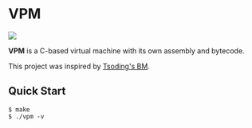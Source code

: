 # VPM

![](https://img.shields.io/tokei/lines/github/morrigan-plus-plus/vpm)

__VPM__ is a C-based virtual machine with its own assembly and bytecode.

This project was inspired by [Tsoding's BM](https://github.com/tsoding/bm/).

## Quick Start

```console
$ make
$ ./vpm -v
```
